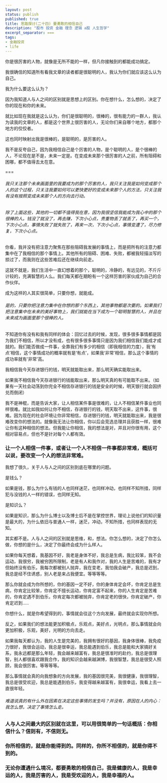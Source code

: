 ```yaml
---
layout: post
status: publish
published: true
title: 思路探讨(二十四) 要勇敢的相信自己
description: "股市 投资 金融 理念 逻辑 a股 人生哲学"
excerpt_separator: ===
tags:
- 金融投资
- life
---
```


你是很厉害的人物，就像是无所不能的一样，但凡你接触到的都能成功搞定。

我很确信的知道所有看我文章的读者都是很聪明的人，我认为你们就应该这么认为自己。

我为什么要这么认为？

因为我知道人与人之间的区别就是思想上的区别。你在想什么，怎么想的，决定了你的现在和你的未来。

就比如现在我就是这么认为，你们是很聪明的，很棒的，很有能力的一群人，我认为读我的文章的人，都是这个世界上很厉害的人，无论你们来自哪个地方，都那个地方的佼佼者。

这也同时映射出我是很棒的，是聪明的，是厉害的人。

我不是反夸自己，因为我相信自己是个厉害的人物，是个聪明的人，是个很棒的人，不论现在是不是，未来一定是。在变成未来那个很厉害的人之前，所有阻碍和困哪，都不值得去太在意。

===

###### 我只关注那个未来画面里的我要成为的那个厉害的人，我只关注我是如何变成那个人的这个过程，只关注我要如何可以更快更好的变成未来那个人的方法，只关注我有没有按照变成未来那个人的方向去行动。

###### 除了上面这些，其他的一切都不值得我在意，因为我很坚信我能成为我心中的那个很棒的人。钱没了就没了，再去赚，下次小心点，贵重物丢了就丢了，再买一个，下次小心点，事情失败了就失败了，再来一次，下次小心点，事情变遭了，尽力修复，下次小心点。

你看，我并没有把注意力聚焦在那些阻碍我发展的事情上，而是把所有的注意力都集中在了我相信的那个事情上。其他所有的阻碍、困难、失败，都被我轻描淡写的掠过了，而我则在这些苦难后还在继续向前走。

这就不就是，我们生活中一直幻想着的那个，聪明的，冷静的，有远见的，不斤斤计较的，充满智慧的人么。我们每天都在期盼有一个这样厉害的家伙成为自己的合作伙伴。

成为这样的人其实很简单，只要你想，就能成。

###### 是的，只要你把注意力集中在你想的那个东西上，其他事物都是次要的。如果我们把注意集中在未来的美好事物上，我们就能在当下成为一个聪明智慧的人，并且在未来成为画面里那个很棒的人。

不知道你有没有和我有同样的体会：回忆过去的时候，发现，很多很多事情都是因为我们不相信，所以才没有成，也有很多很多事情只是因为我们相信我们能成才成就的。我们能否做成一件事，全靠我们有多少的相信（即我相信的力度），我‘有点’相信，这个事情成功的概率就有是‘有点’，如果我‘非常’相信，那么这个事情的成功率就有‘非常’高。

我相信我今天存进银行的钱，明天就能取出来，那么明天确实能取出来。

如果我不相信我今天存进银行的钱能取出来，那么明天真的有可能取不出来。（如果有一天社会动荡到你完全不相信存进银行的钱是安全的时候，明天银行就会因挤兑而倒闭）

我不是神棍，而是告诉大家，让人相信某件事是很难的，让人不相信某件事业也同样很难。就比如我如何让你不相信，存进银行的钱，明天取不出来，这件事，很难。因为现在的社会环境让你非常相信，存进银行的钱，明天就能取出来，我是很难改变你的想法的。就像我无法让你相信，你以后会竞选总理并且获胜一样，很难让你有这种相信的想法。但我能让你相信，我的想法是对，并且对你很有用，这个相对容易点，但也不是针对每个人都有效。

### 让一个人相信一件事，或者让一个人不相信一件事都非常难，概括可以说，要改变一个人的想法非常难。

我想了很久，关于人与人之间的区别到底在哪里的问题。

是钱么？

如果是钱，那么为什么有钱的人也同样迷茫，也同样冲动，也同样不知所措，同样犯与没钱的人一样的错误，也同样无知。

是知识么？

如果是知识，那么为什么博士以及博士后不是在掌控世界，理论上说他们的知识量是最大的，为什么依旧与普通人一样，迷茫，冲动，不知所措，也同样表现的无知。

其实都不是。人与人之间的区别就是思维，和，想法。你怎么想的，决定了你怎么做，你想的是什么，决定了你最终会成为什么样人。

如果你每天想着，我基因不好，我老是身体不好，我总是生病，我比较笨，我不会运动，我很穷，我被穷困所限制，老是有人和我作对，我的人生是苦难的，我有才但始终没有伯乐，我每次都被别人抛弃，我在变老，我怕我会破产，我总是迟到，我总是经不住诱惑，别人老是来占我便宜。等等等等。

那么你就会成为你所想的，你的基因一定不好，你的身体肯定会坏，你肯定总是生病，你肯定比较笨，你肯定不擅长运动，你肯定富不起来，你的人生肯定是苦难的，你肯定遇不到伯乐，你肯定每次都被抛弃，你肯定老的很快，你肯定破产，你肯定迟到.....

你想什么，就是你希望得到的，事情就会往这个方向发展，最终就会实现你所想。

反之，如果我们的想法能更加积极点，乐观点，美好点，光明点，那么事情就会向更加积极，乐观，美好，光明的方向去走。

如果我每天都认为，我的人生是完美的，我拥有很好的基因，我身体很棒，我免疫力很好，我很会运动，我总是很幸运，我总能遇到伯乐，我总是能和大家搞好关系，我永远都是那么年轻，我会越来越富有，我总是很准时的赴约，我总是很理智，别人都很喜欢跟我合作，我的知识会越来越渊博，我很智慧，我总是很受人照顾，我会很厉害。等等等等。

那么事情就会真的向我想象的方向发展，我的基因很完美，我很健康，我很理智，我总是很受欢迎，我总是能遇到伯乐，我变得越来越富有，我很幸运，我看上去一直很年轻。

###### 难道说真的有什么外在因素在决定这些事情的发生吗？并没有，原因在人的内心：我怎么想，决定了事情怎么走。

### 人与人之间最大的区别就在这里，可以用很简单的一句话概括：你相信什么？信则有，不信则无。

### 你所相信的，就是你能得到的。同样的，你所不相信的，就是你得不到的。

### 无论你遭遇什么境况，都要勇敢的相信自己，我是健康的人，我是幸运的人，我是厉害的人，我是受欢迎的人，我是幸福的人。

